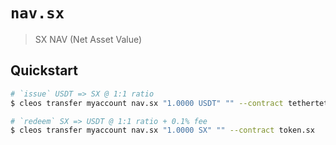 # `nav.sx`

> SX NAV (Net Asset Value)

## Quickstart

```bash
# `issue` USDT => SX @ 1:1 ratio
$ cleos transfer myaccount nav.sx "1.0000 USDT" "" --contract tethertether

# `redeem` SX => USDT @ 1:1 ratio + 0.1% fee
$ cleos transfer myaccount nav.sx "1.0000 SX" "" --contract token.sx
```
